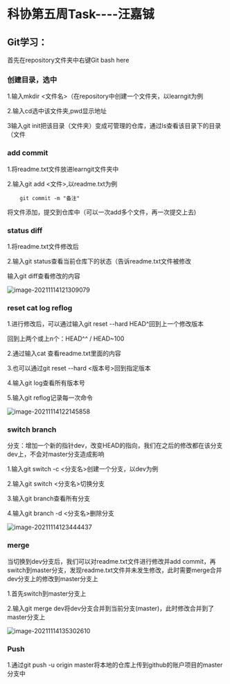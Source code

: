 # 科协第五周Task----汪嘉铖

## Git学习：

首先在repository文件夹中右键Git bash here

### 创建目录，选中

1.输入mkdir <文件名>（在repository中创建一个文件夹，以learngit为例

2.输入cd选中该文件夹,pwd显示地址

3输入git init把该目录（文件夹）变成可管理的仓库，通过ls查看该目录下的目录（文件

### add commit

1.将readme.txt文件放进learngit文件夹中

2.输入git add <文件>,以readme.txt为例 

   		git commit -m "备注"

将文件添加，提交到仓库中（可以一次add多个文件，再一次提交上去)

### status diff

1.将readme.txt文件修改后

2.输入git status查看当前仓库下的状态（告诉readme.txt文件被修改

   输入git diff查看修改的内容

![image-20211114121309079](C:\Users\SHALLOW\AppData\Roaming\Typora\typora-user-images\image-20211114121309079.png)

### reset cat log reflog 

1.进行修改后，可以通过输入git reset --hard HEAD^回到上一个修改版本

回到上两个或上n个：HEAD^^  /  HEAD~100

2.通过输入cat 查看readme.txt里面的内容

3.也可以通过git reset --hard <版本号>回到指定版本

4.输入git log查看所有版本号

5.输入git reflog记录每一次命令

![image-20211114122145858](C:\Users\SHALLOW\AppData\Roaming\Typora\typora-user-images\image-20211114122145858.png)

### switch branch

分支：增加一个新的指针dev，改变HEAD的指向，我们在之后的修改都在该分支dev上，不会对master分支造成影响

1.输入git switch -c <分支名>创建一个分支，以dev为例

2.输入git switch <分支名>切换分支

3.输入git branch查看所有分支

4.输入git branch -d <分支名>删除分支

![image-20211114123444437](C:\Users\SHALLOW\AppData\Roaming\Typora\typora-user-images\image-20211114123444437.png)

### merge

当切换到dev分支后，我们可以对readme.txt文件进行修改并add commit，再switch到master分支，发现readme.txt文件并未发生修改，此时需要merge合并dev分支上的修改到master分支上

1.首先switch到master分支上

2.输入git merge dev将dev分支合并到当前分支(master)，此时修改合并到了master分支上

![image-20211114135302610](C:\Users\SHALLOW\AppData\Roaming\Typora\typora-user-images\image-20211114135302610.png)

### Push

1.通过git push -u origin master将本地的仓库上传到github的账户项目的master分支中

